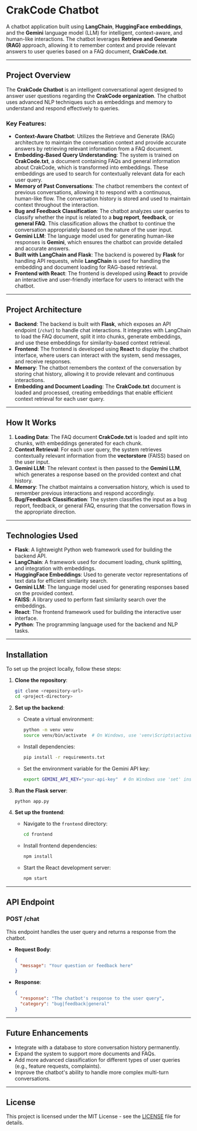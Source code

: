 # CrakCode Chatbot

A chatbot application built using **LangChain**, **HuggingFace embeddings**, and the **Gemini** language model (LLM) for intelligent, context-aware, and human-like interactions. The chatbot leverages **Retrieve and Generate (RAG)** approach, allowing it to remember context and provide relevant answers to user queries based on a FAQ document, **CrakCode.txt**.

---

## Project Overview

The **CrakCode Chatbot** is an intelligent conversational agent designed to answer user questions regarding the **CrakCode organization**. The chatbot uses advanced NLP techniques such as embeddings and memory to understand and respond effectively to queries.

### Key Features:

- **Context-Aware Chatbot**: Utilizes the Retrieve and Generate (RAG) architecture to maintain the conversation context and provide accurate answers by retrieving relevant information from a FAQ document.
- **Embedding-Based Query Understanding**: The system is trained on **CrakCode.txt**, a document containing FAQs and general information about CrakCode, which is transformed into embeddings. These embeddings are used to search for contextually relevant data for each user query.
- **Memory of Past Conversations**: The chatbot remembers the context of previous conversations, allowing it to respond with a continuous, human-like flow. The conversation history is stored and used to maintain context throughout the interaction.
- **Bug and Feedback Classification**: The chatbot analyzes user queries to classify whether the input is related to a **bug report**, **feedback**, or **general FAQ**. This classification allows the chatbot to continue the conversation appropriately based on the nature of the user input.
- **Gemini LLM**: The language model used for generating human-like responses is **Gemini**, which ensures the chatbot can provide detailed and accurate answers.
- **Built with LangChain and Flask**: The backend is powered by **Flask** for handling API requests, while **LangChain** is used for handling the embedding and document loading for RAG-based retrieval.
- **Frontend with React**: The frontend is developed using **React** to provide an interactive and user-friendly interface for users to interact with the chatbot.

---

## Project Architecture

- **Backend**: The backend is built with **Flask**, which exposes an API endpoint (`/chat`) to handle chat interactions. It integrates with LangChain to load the FAQ document, split it into chunks, generate embeddings, and use these embeddings for similarity-based context retrieval.
- **Frontend**: The frontend is developed using **React** to display the chatbot interface, where users can interact with the system, send messages, and receive responses.
- **Memory**: The chatbot remembers the context of the conversation by storing chat history, allowing it to provide relevant and continuous interactions.
- **Embedding and Document Loading**: The **CrakCode.txt** document is loaded and processed, creating embeddings that enable efficient context retrieval for each user query.

---

## How It Works

1. **Loading Data**: The FAQ document **CrakCode.txt** is loaded and split into chunks, with embeddings generated for each chunk.
2. **Context Retrieval**: For each user query, the system retrieves contextually relevant information from the **vectorstore** (FAISS) based on the user input.
3. **Gemini LLM**: The relevant context is then passed to the **Gemini LLM**, which generates a response based on the provided context and chat history.
4. **Memory**: The chatbot maintains a conversation history, which is used to remember previous interactions and respond accordingly.
5. **Bug/Feedback Classification**: The system classifies the input as a bug report, feedback, or general FAQ, ensuring that the conversation flows in the appropriate direction.

---

## Technologies Used

- **Flask**: A lightweight Python web framework used for building the backend API.
- **LangChain**: A framework used for document loading, chunk splitting, and integration with embeddings.
- **HuggingFace Embeddings**: Used to generate vector representations of text data for efficient similarity search.
- **Gemini LLM**: The language model used for generating responses based on the provided context.
- **FAISS**: A library used to perform fast similarity search over the embeddings.
- **React**: The frontend framework used for building the interactive user interface.
- **Python**: The programming language used for the backend and NLP tasks.

---

## Installation

To set up the project locally, follow these steps:

1. **Clone the repository**:
   ```bash
   git clone <repository-url>
   cd <project-directory>
   ```

2. **Set up the backend**:
   - Create a virtual environment:
     ```bash
     python -m venv venv
     source venv/bin/activate  # On Windows, use 'venv\Scripts\activate'
     ```

   - Install dependencies:
     ```bash
     pip install -r requirements.txt
     ```

   - Set the environment variable for the Gemini API key:
     ```bash
     export GEMINI_API_KEY="your-api-key"  # On Windows use 'set' instead of 'export'
     ```

3. **Run the Flask server**:
   ```bash
   python app.py
   ```

4. **Set up the frontend**:
   - Navigate to the `frontend` directory:
     ```bash
     cd frontend
     ```

   - Install frontend dependencies:
     ```bash
     npm install
     ```

   - Start the React development server:
     ```bash
     npm start
     ```

---

## API Endpoint

### **POST /chat**
This endpoint handles the user query and returns a response from the chatbot.

- **Request Body**:
  ```json
  {
    "message": "Your question or feedback here"
  }
  ```

- **Response**:
  ```json
  {
    "response": "The chatbot's response to the user query",
    "category": "bug|feedback|general"
  }
  ```

---

## Future Enhancements

- Integrate with a database to store conversation history permanently.
- Expand the system to support more documents and FAQs.
- Add more advanced classification for different types of user queries (e.g., feature requests, complaints).
- Improve the chatbot's ability to handle more complex multi-turn conversations.

---

## License

This project is licensed under the MIT License - see the [LICENSE](LICENSE) file for details.
